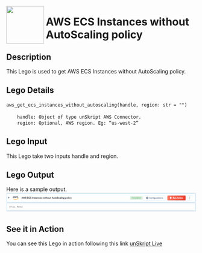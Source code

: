 [<img align="left" src="https://unskript.com/assets/favicon.png" width="100" height="100" style="padding-right: 5px">](https://unskript.com/assets/favicon.png) 
<h1>AWS ECS Instances without AutoScaling policy</h1>

## Description
This Lego is used to get AWS ECS Instances without AutoScaling policy.


## Lego Details

    aws_get_ecs_instances_without_autoscaling(handle, region: str = "")

        handle: Object of type unSkript AWS Connector.
        region: Optional, AWS region. Eg: “us-west-2”

## Lego Input
This Lego take two inputs handle and region.

## Lego Output
Here is a sample output.
<img src="./1.png">


## See it in Action
You can see this Lego in action following this link [unSkript Live](https://us.app.unskript.io)